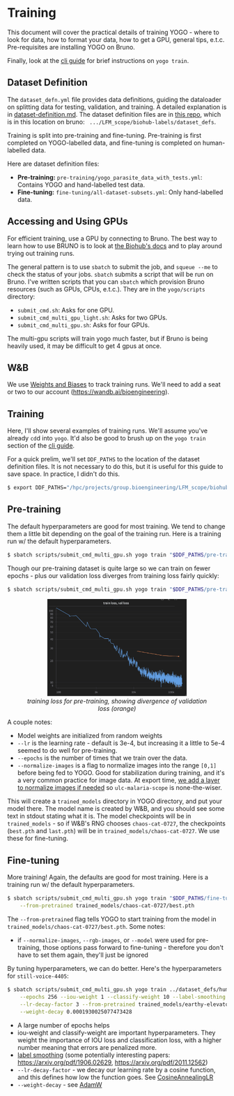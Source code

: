 # Training

This document will cover the practical details of training YOGO - where to look for data, how to format your data, how to get a GPU, general tips, e.t.c. Pre-requisites are installing YOGO on Bruno.

Finally, look at the [cli guide](https://github.com/czbiohub-sf/yogo/blob/main/docs/cli.md#yogo-train) for brief instructions on `yogo train`.

## Dataset Definition

The `dataset_defn.yml` file provides data definitions, guiding the dataloader on splitting data for testing, validation, and training. A detailed explanation is in [dataset-definition.md](dataset-definition.md). The dataset definition files are in [this repo](https://github.com/czbiohub-sf/lfm-dataset-definitions?tab=readme-ov-file), which is in this location on bruno: ` .../LFM_scope/biohub-labels/dataset_defs`.

Training is split into pre-training and fine-tuning. Pre-training is first completed on YOGO-labelled data, and fine-tuning is completed on human-labelled data.

Here are dataset definition files:

- **Pre-training:** `pre-training/yogo_parasite_data_with_tests.yml`: Contains YOGO and hand-labelled test data.
- **Fine-tuning:** `fine-tuning/all-dataset-subsets.yml`: Only hand-labelled data.

## Accessing and Using GPUs

For efficient training, use a GPU by connecting to Bruno. The best way to learn how to use BRUNO is to look at [the Biohub's docs](https://hpc.czbiohub.org/) and to play around trying out training runs.

The general pattern is to use `sbatch` to submit the job, and `squeue --me` to check the status of your jobs. `sbatch` submits a script that will be run on Bruno. I've written scripts that you can `sbatch` which provision Bruno resources (such as GPUs, CPUs, e.t.c.). They are in the `yogo/scripts` directory:

- `submit_cmd.sh`: Asks for one GPU.
- `submit_cmd_multi_gpu_light.sh`: Asks for two GPUs.
- `submit_cmd_multi_gpu.sh`: Asks for four GPUs.

The multi-gpu scripts will train yogo much faster, but if Bruno is being heavily used, it may be difficult to get 4 gpus at once.

## W&B

We use [Weights and Biases](https://wandb.ai/) to track training runs. We'll need to add a seat or two to our account (https://wandb.ai/bioengineering).

## Training

Here, I'll show several examples of training runs. We'll assume you've already `cd`d into `yogo`. It'd also be good to brush up on the `yogo train` section of the [cli guide](https://github.com/czbiohub-sf/yogo/blob/main/docs/cli.md#yogo-train).

For a quick prelim, we'll set `DDF_PATHS` to the location of the dataset definition files. It is not necessary to do this, but it is useful for this guide to save space. In practice, I didn't do this.

```bash
$ export DDF_PATHS="/hpc/projects/group.bioengineering/LFM_scope/biohub-labels/dataset_defs/"
```

## Pre-training

The default hyperparameters are good for most training. We tend to change them a little bit depending on the goal of the training run. Here is a training run w/ the default hyperparameters.

```bash
$ sbatch scripts/submit_cmd_multi_gpu.sh yogo train "$DDF_PATHS/pre-training/yogo_parasite_data_with_tests.yml"
```

Though our pre-training dataset is quite large so we can train on fewer epochs - plus our validation loss diverges from training loss fairly quickly:

```bash
$ sbatch scripts/submit_cmd_multi_gpu.sh yogo train "$DDF_PATHS/pre-training/yogo_parasite_data_with_tests.yml" --epochs 16 --lr 0.0005 --normalize-images
```

<figure class="image" align="center">
  <img src="imgs/pretrain_loss_plot.png" alt="diverging_loss" width="320"/>
  <figcaption><i>training loss for pre-training, showing divergence of validation loss (orange)</i></figcaption>
</figure>


A couple notes:

- Model weights are initialized from random weights
- `--lr` is the learning rate - default is 3e-4, but increasing it a little to 5e-4 seemed to do well for pre-training.
- `--epochs` is the number of times that we train over the data.
- `--normalize-images` is a flag to normalize images into the range `[0,1]` before being fed to YOGO. Good for stabilization during training, and it's a very common practice for image data. At export time, [we add a layer to normalize images if needed](https://github.com/czbiohub-sf/yogo/blob/37e4f5f363b10253418b613c3e76fc65b8b0a90c/yogo/utils/export_model.py#L30-L48) so `ulc-malaria-scope` is none-the-wiser.

This will create a `trained_models` directory in YOGO directory, and put your model there. The model name is created by W&B, and you should see some text in stdout stating what it is. The model checkpoints will be in `trained_models` - so if W&B's RNG chooses `chaos-cat-0727`, the checkpoints (`best.pth` and `last.pth`) will be in `trained_models/chaos-cat-0727`. We use these for fine-tuning.


## Fine-tuning

More training! Again, the defaults are good for most training. Here is a training run w/ the default hyperparameters.

```bash
$ sbatch scripts/submit_cmd_multi_gpu.sh yogo train "$DDF_PATHS/fine-tuning/all-dataset-subsets.yml" \
    --from-pretrained trained_models/chaos-cat-0727/best.pth
```

The `--from-pretrained` flag tells YOGO to start training from the model in `trained_models/chaos-cat-0727/best.pth`. Some notes:

- if `--normalize-images`, `--rgb-images`, or `--model` were used for pre-training, those options pass forward to fine-tuning - therefore you don't have to set them again, they'll just be ignored

By tuning hyperparameters, we can do better. Here's the hyperparameters for `still-voice-4405`:

```bash
$ sbatch scripts/submit_cmd_multi_gpu.sh yogo train ../dataset_defs/human-labels/all-dataset-subsets.yml \
    --epochs 256 --iou-weight 1 --classify-weight 10 --label-smoothing 0.0005 --learning-rate 3e-4 \
    --lr-decay-factor 3 --from-pretrained trained_models/earthy-elevator-1890/best.pth \
    --weight-decay 0.0001930025077473428
```

- A large number of epochs helps
- iou-weight and classify-weight are important hyperparameters. They weight the importance of IOU loss and classification loss, with a higher number meaning that errors are penalized more.
- [label smoothing](https://pytorch.org/docs/stable/generated/torch.nn.CrossEntropyLoss.html) (some potentially interesting papers: https://arxiv.org/pdf/1906.02629, https://arxiv.org/pdf/2011.12562)
- `--lr-decay-factor` - we decay our learning rate by a cosine function, and this defines how low the function goes. See [CosineAnnealingLR](https://pytorch.org/docs/stable/generated/torch.optim.lr_scheduler.CosineAnnealingLR.html)
- `--weight-decay` - see [AdamW](https://pytorch.org/docs/stable/generated/torch.optim.AdamW.html)